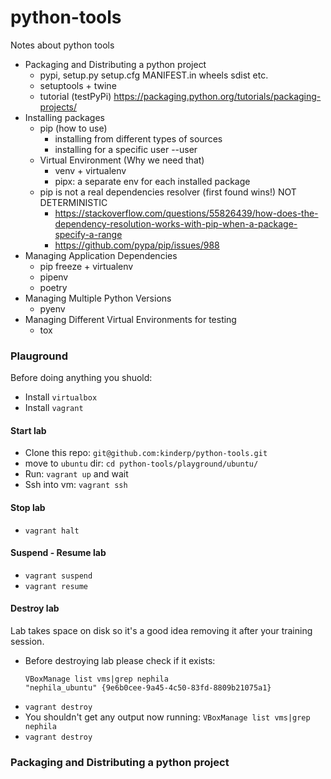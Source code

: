 # python-tools
Notes about python tools

* Packaging and Distributing a python project
  - pypi, setup.py setup.cfg MANIFEST.in wheels sdist etc.
  - setuptools + twine
  - tutorial (testPyPi) https://packaging.python.org/tutorials/packaging-projects/
* Installing packages
  - pip (how to use)
    * installing from different types of sources
    * installing for a specific user --user
  - Virtual Environment (Why we need that)
    * venv + virtualenv
    * pipx: a separate env for each installed package 
  - pip is not a real dependencies resolver (first found wins!) NOT DETERMINISTIC
    * https://stackoverflow.com/questions/55826439/how-does-the-dependency-resolution-works-with-pip-when-a-package-specify-a-range
    * https://github.com/pypa/pip/issues/988
* Managing Application Dependencies
  - pip freeze + virtualenv
  - pipenv
  - poetry
* Managing Multiple Python Versions
  - pyenv
* Managing Different Virtual Environments for testing
  - tox 

### Plauground

Before doing anything you shuold:

* Install `virtualbox`
* Install `vagrant`

#### Start lab

* Clone this repo: `git@github.com:kinderp/python-tools.git`
* move to `ubuntu` dir: `cd python-tools/playground/ubuntu/`
* Run: `vagrant up` and wait
* Ssh into vm: `vagrant ssh`

#### Stop lab

* `vagrant halt` 

#### Suspend - Resume lab

* `vagrant suspend`
* `vagrant resume`

#### Destroy lab

Lab takes space on disk so it's a good idea removing it after your training session.

* Before destroying lab please check if it exists:
  ```
  VBoxManage list vms|grep nephila
  "nephila_ubuntu" {9e6b0cee-9a45-4c50-83fd-8809b21075a1}
  ```
* `vagrant destroy`
* You shouldn't get any output now running: `VBoxManage list vms|grep nephila`
* `vagrant destroy`

### Packaging and Distributing a python project
